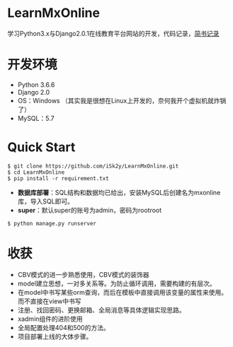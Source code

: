 # LearnMxOnline



学习Python3.x与Django2.0.1在线教育平台网站的开发，代码记录，[简书记录](https://www.jianshu.com/p/ec284482fc89)



# 开发环境

- Python 3.6.6
- Django 2.0
- OS：Windows （其实我是很想在Linux上开发的，奈何我开个虚拟机就炸锅了）
- MySQL：5.7

# Quick Start

```shell
$ git clone https://github.com/iSk2y/LearnMxOnline.git
$ cd LearnMxOnline
$ pip install -r requirement.txt
```



- **数据库部署**：SQL结构和数据均已给出，安装MySQL后创建名为mxonline库，导入SQL即可。
- **super**：默认super的账号为admin，密码为rootroot

```shell
$ python manage.py runserver
```



# 收获

- CBV模式的进一步熟悉使用，CBV模式的装饰器
- model建立思想，一对多关系等。为防止循环调用，需要构建的有层次。
- 在model中书写某些orm查询，而后在模板中直接调用该变量的属性来使用。而不直接在view中书写
- 注册、找回密码、更换邮箱、全局消息等具体逻辑实现思路。
- xadmin组件的进阶使用
- 全局配置处理404和500的方法。
- 项目部署上线的大体步骤。
